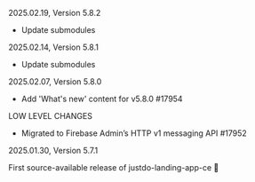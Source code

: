 2025.02.19, Version 5.8.2

* Update submodules

2025.02.14, Version 5.8.1

* Update submodules

2025.02.07, Version 5.8.0

* Add 'What's new' content for v5.8.0 #17954

LOW LEVEL CHANGES

* Migrated to Firebase Admin’s HTTP v1 messaging API #17952

2025.01.30, Version 5.7.1

First source-available release of justdo-landing-app-ce 🎉
